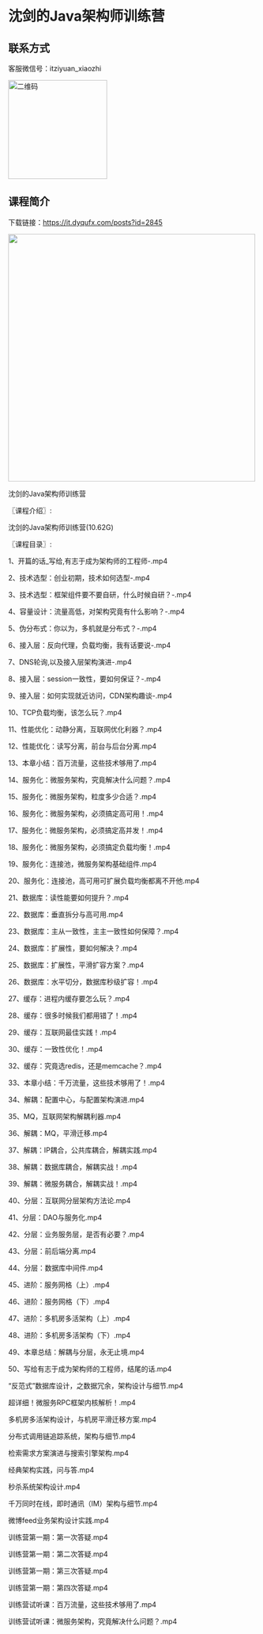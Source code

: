 # 沈剑的Java架构师训练营

## 联系方式

客服微信号：itziyuan_xiaozhi

<img src="https://ziyuanyun.oss-cn-guangzhou.aliyuncs.com/common/20240614073449/666b82192834a.jpg" width="200" height="200" alt="二维码">

## 课程简介

下载链接：https://it.dyqufx.com/posts?id=2845

<img src="https://ziyuanyun.oss-cn-guangzhou.aliyuncs.com/yun/20240515184350/664491e6b3621.jpg" width="500" alt="">

  沈剑的Java架构师训练营



 〖课程介绍〗:

 沈剑的Java架构师训练营(10.62G)

 〖课程目录〗:

 1、开篇的话_写给,有志于成为架构师的工程师-.mp4

 2、技术选型：创业初期，技术如何选型-.mp4

 3、技术选型：框架组件要不要自研，什么时候自研？-.mp4

 4、容量设计：流量高低，对架构究竟有什么影响？-.mp4

 5、伪分布式：你以为，多机就是分布式？-.mp4

 6、接入层：反向代理，负载均衡，我有话要说-.mp4

 7、DNS轮询,以及接入层架构演进-.mp4

 8、接入层：session一致性，要如何保证？-.mp4

 9、接入层：如何实现就近访问，CDN架构趣谈-.mp4

 10、TCP负载均衡，该怎么玩？.mp4

 11、性能优化：动静分离，互联网优化利器？.mp4

 12、性能优化：读写分离，前台与后台分离.mp4

 13、本章小结：百万流量，这些技术够用了.mp4

 14、服务化：微服务架构，究竟解决什么问题？.mp4

 15、服务化：微服务架构，粒度多少合适？.mp4

 16、服务化：微服务架构，必须搞定高可用！.mp4

 17、服务化：微服务架构，必须搞定高并发！.mp4

 18、服务化：微服务架构，必须搞定负载均衡！.mp4

 19、服务化：连接池，微服务架构基础组件.mp4

 20、服务化：连接池，高可用可扩展负载均衡都离不开他.mp4

 21、数据库：读性能要如何提升？.mp4

 22、数据库：垂直拆分与高可用.mp4

 23、数据库：主从一致性，主主一致性如何保障？.mp4

 24、数据库：扩展性，要如何解决？.mp4

 25、数据库：扩展性，平滑扩容方案？.mp4

 26、数据库：水平切分，数据库秒级扩容！.mp4

 27、缓存：进程内缓存要怎么玩？.mp4

 28、缓存：很多时候我们都用错了！.mp4

 29、缓存：互联网最佳实践！.mp4

 30、缓存：一致性优化！.mp4

 32、缓存：究竟选redis，还是memcache？.mp4

 33、本章小结：千万流量，这些技术够用了！.mp4

 34、解耦：配置中心，与配置架构演进.mp4

 35、MQ，互联网架构解耦利器.mp4

 36、解耦：MQ，平滑迁移.mp4

 37、解耦：IP耦合，公共库耦合，解耦实践.mp4

 38、解耦：数据库耦合，解耦实战！.mp4

 39、解耦：微服务耦合，解耦实战！.mp4

 40、分层：互联网分层架构方法论.mp4

 41、分层：DAO与服务化.mp4

 42、分层：业务服务层，是否有必要？.mp4

 43、分层：前后端分离.mp4

 44、分层：数据库中间件.mp4

 45、进阶：服务网格（上）.mp4

 46、进阶：服务网格（下）.mp4

 47、进阶：多机房多活架构（上）.mp4

 48、进阶：多机房多活架构（下）.mp4

 49、本章总结：解耦与分层，永无止境.mp4

 50、写给有志于成为架构师的工程师，结尾的话.mp4

 “反范式”数据库设计，之数据冗余，架构设计与细节.mp4

 超详细！微服务RPC框架内核解析！.mp4

 多机房多活架构设计，与机房平滑迁移方案.mp4

 分布式调用链追踪系统，架构与细节.mp4

 检索需求方案演进与搜索引擎架构.mp4

 经典架构实践，问与答.mp4

 秒杀系统架构设计.mp4

 千万同时在线，即时通讯（IM）架构与细节.mp4

 微博feed业务架构设计实践.mp4

 训练营第一期：第一次答疑.mp4

 训练营第一期：第二次答疑.mp4

 训练营第一期：第三次答疑.mp4

 训练营第一期：第四次答疑.mp4

 训练营试听课：百万流量，这些技术够用了.mp4

 训练营试听课：微服务架构，究竟解决什么问题？.mp4

  